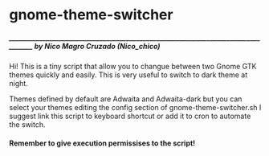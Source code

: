 # gnome-theme-switcher                         
#####    __________________________________________________________________________________ by Nico Magro Cruzado (Nico_chico)

Hi! This is a tiny script that allow you to changue between two Gnome GTK themes quickly and easily.
This is very useful to switch to dark theme at night.

Themes defined by default are Adwaita and Adwaita-dark but you can select your themes editing the config section of gnome-theme-switcher.sh
I suggest link this script to keyboard shortcut or add it to cron to automate the switch.
#### Remember to give execution permissises to the script!
